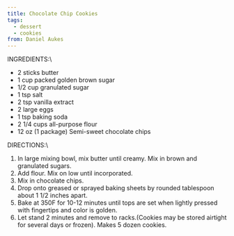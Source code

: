 ```yaml
---
title: Chocolate Chip Cookies
tags:
  - dessert
  - cookies
from: Daniel Aukes
---
```

INGREDIENTS:\

-   2 sticks butter
-   1 cup packed golden brown sugar
-   1/2 cup granulated sugar
-   1 tsp salt
-   2 tsp vanilla extract
-   2 large eggs
-   1 tsp baking soda
-   2 1/4 cups all-purpose flour
-   12 oz (1 package) Semi-sweet chocolate chips

DIRECTIONS:\

1.  In large mixing bowl, mix butter until creamy. Mix in brown and granulated sugars.
2.  Add flour. Mix on low until incorporated.
3.  Mix in chocolate chips.
4.  Drop onto greased or sprayed baking sheets by rounded tablespoon about 1 1/2 inches apart.
5.  Bake at 350F for 10-12 minutes until tops are set when lightly pressed with fingertips and color is golden.
6.  Let stand 2 minutes and remove to racks.(Cookies may be stored airtight for several days or frozen). Makes 5 dozen cookies.
